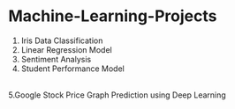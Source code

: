 # Machine-Learning-Projects
1. Iris Data Classification
2. Linear Regression Model
3. Sentiment Analysis
4. Student Performance Model
<br>
5.Google Stock Price Graph Prediction using Deep Learning
